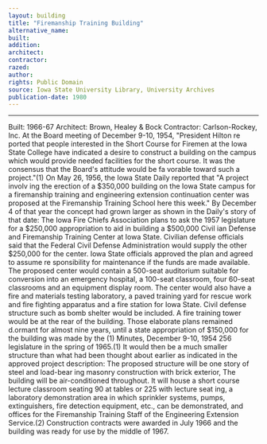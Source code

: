 ```yaml
---
layout: building
title: "Firemanship Training Building"
alternative_name: 
built: 
addition:
architect: 
contractor: 
razed: 
author:
rights: Public Domain
source: Iowa State University Library, University Archives
publication-date: 1980 
---
```

---

Built: 1966-67 Architect: Brown, Healey & Bock Contractor: Carlson-Rockey, Inc. 
At the Board meeting of December 9-10, 1954, "President Hilton re ported that people interested in the Short Course for Firemen at the Iowa State College have indicated a desire to construct a building on the campus which would provide needed facilities for the short course. It was the consensus that the Board's attitude would be fa vorable toward such a project."(1) 
On May 26, 1956, the Iowa State Daily reported that "A project involv ing the erection of a $350,000 building on the Iowa State campus for a firemanship training and engineering extension continuation center was proposed at the Firemanship Training School here this week." By December 4 of that year the concept had grown larger as shown in the Daily's story of that date: 
The Iowa Fire Chiefs Association plans to ask the 1957 legislature for a $250,000 appropriation to aid in building a $500,000 Civil ian Defense and Firemanship Training Center at Iowa State. 
Civilian defense officials said that the Federal Civil Defense Administration would supply the other $250,000 for the center. 
Iowa State officials approved the plan and agreed to assume re sponsibility for maintenance if the funds are made available. The proposed center would contain a 500-seat auditorium suitable for conversion into an emergency hospital, a 100-seat classroom, four 60-seat classrooms and an equipment display room. 
The center would also have a fire and materials testing laboratory, a paved training yard for rescue work and fire fighting apparatus and a fire station for Iowa State. Civil defense structure such as bomb shelter would be included. A fire training tower would be at the rear of the building. 
Those elaborate plans remained d.ormant for almost nine years, until a state appropriation of $150,000 for the building was made by the 
(1) Minutes, December 9-10, 1954 
256 
legislature in the spring of 1965.(1) It would then be a much smaller structure than what had been thought about earlier as indicated in the approved project description: 
The proposed structure will be one story of steel and load-bear ing masonry construction with brick exterior, The building will be air-conditioned throughout. It will house a short course lecture classroom seating 90 at tables or 225 with lecture seat ing, a laboratory demonstration area in which sprinkler systems, pumps, extinguishers, fire detection equipment, etc., can be demonstrated, and offices for the Firemanship Training Staff of the Engineering Extension Service.(2) 
Construction contracts were awarded in July 1966 and the building was ready for use by the middle of 1967.